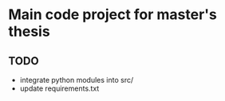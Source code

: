 # Main code project for master's thesis

## TODO

- integrate python modules into src/
- update requirements.txt
